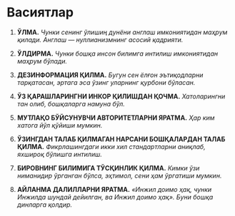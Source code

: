 
# Васиятлар

1. **ЎЛМА.**
    *Чунки сенинг ўлишиң дунёни англаш имкониятидан маҳрум қилади. Англаш — нуллианизмнинг асосий қадрияти.*

2. **ЎЛДИРМА.**
    *Чунки бошқа инсон билимга интилиш имкониятидан маҳрум бўлади.*

3. **ДЕЗИНФОРМАЦИЯ ҚИЛМА.**
    *Бугун сен ёлғон эътиқодларни тарқатасан, эртага эса ўзинг уларнинг қурбони бўласан.*

4. **ЎЗ ҚАРАШЛАРИНГНИ ИНКОР ҚИЛИШДАН ҚОЧМА.**
    *Хатоларингни тан олиб, бошқаларга намуна бўл.*

5. **МУТЛАҚО БЎЙСУНУВЧИ АВТОРИТЕТЛАРНИ ЯРАТМА.**
    *Ҳар ким хатога йўл қўйиши мумкин.*

6. **ЎЗИНГДАН ТАЛАБ ҚИЛМАГАН НАРСАНИ БОШҚАЛАРДАН ТАЛАБ ҚИЛМА.**
    *Фикрлашингдаги икки хил стандартларни аниқлаб, яхшироқ бўлишга интилиш.*

7. **БИРОВНИНГ БИЛИМИГА ТЎСҚИНЛИК ҚИЛМА.**
    *Кимки ўзи ниманидир ўрганган бўлса, эҳтимол, сени ҳам ўргатиши мумкин.*

8. **АЙЛАНМА ДАЛИЛЛАРНИ ЯРАТМА.**
    *«Инжил доимо ҳақ, чунки Инжилда шундай дейилган, ва Инжил доимо ҳақ». Буни бошқа динларга қолдир.*
